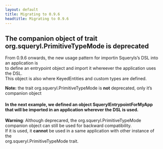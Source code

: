```yaml
---
layout: default
title: Migrating to 0.9.6
headtitle: Migrating to 0.9.6
---
```


The companion object of trait org.squeryl.PrimitiveTypeMode is deprecated
-------------------------------------------------------------------------

From 0.9.6 onwards, the new usage pattern for importin Squeryls’s DSL
into an application is  
to define an entrypoint object and import it whereever the application
uses the DSL.  
This object is also where KeyedEntities and custom types are defined.

**Note:** the trait org.squeryl.PrimitiveTypeMode is **not** deprecated,
only it’s companion object

#### In the next example, we defined an object SquerylEntrypointForMyApp that will be imported in an application wherever the DSL is used.

<script type="syntaxhighlighter" class="brush: scala">



import org.squeryl.\_  
import org.squeryl.dsl.\_  
import org.joda.time.\_  
import java.sql.Timestamp  
import java.sql.ResultSet

object SquerylEntrypointForMyApp extends PrimitiveTypeMode {

// optionally define keyed entities :  
implicit object courseKED extends KeyedEntityDef\[Course,Int\] {  
def getId(a:Course) = a.id  
def isPersisted(a:Course) = a.id \> 0  
def idPropertyName = “id”  
override def optimisticCounterPropertyName = Some(“occVersionNumber”)  
}

// optionally define custom types :

implicit val jodaTimeTEF = new NonPrimitiveJdbcMapper\[Timestamp,
DateTime, TTimestamp\](timestampTEF, this) {

/  
\* Here we implement functions fo convert to and from the native JDBC
type  
\*/

def convertFromJdbc(t: Timestamp) = new DateTime(t)  
def convertToJdbc(t: DateTime) = new Timestamp(t.getMillis())  
}

/  
\* We define this one here to allow working with Option of our new type,
this allso  
\* allows the ‘nvl’ function to work  
\*/  
implicit val optionJodaTimeTEF =  
new TypedExpressionFactory\[Option\[DateTime\], TOptionTimestamp\]  
with DeOptionizer\[Timestamp, DateTime, TTimestamp, Option\[DateTime\],
TOptionTimestamp\] {

val deOptionizer = jodaTimeTEF  
}

/  
\* the following are necessary for the AST lifting  
\*/  
implicit def jodaTimeToTE(s: DateTime) = jodaTimeTEF.create(s)

implicit def optionJodaTimeToTE(s: Option\[DateTime\]) =
optionJodaTimeTEF.create(s)  
}

// elsewhere in the application :

import SquerylEntrypointForMyApp.\_



</script>

**Warning**: Although deprecared, the org.squeryl.PrimitiveTypeMode
companion object can still be used for backward compatibility.  
If it is used, it **cannot** be used in a same application with other
instance of the  
org.squeryl.PrimitiveTypeMode trait.

<script type="syntaxhighlighter" class="brush: scala">



// WRONG, do not do this :

object SquerylEntrypointForMyApp extends org.squeryl.PrimitiveTypeMode

import SquerylEntrypointForMyApp.\_

// elsewhere in the application

import org.squeryl.PrimitiveTypeMode.\_  
}



</script>
